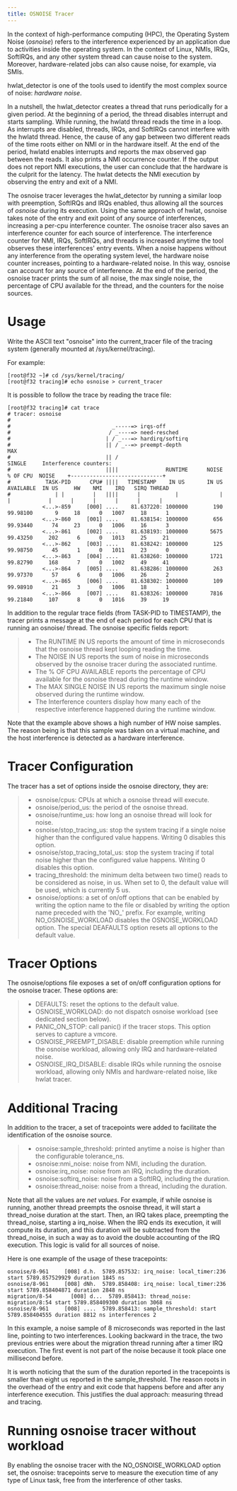 ```yaml
---
title: OSNOISE Tracer
---
```


In the context of high-performance computing (HPC), the Operating System Noise (_osnoise_) refers to the interference experienced by an application due to activities inside the operating system. In the context of Linux, NMIs, IRQs, SoftIRQs, and any other system thread can cause noise to the system. Moreover, hardware-related jobs can also cause noise, for example, via SMIs.

hwlat_detector is one of the tools used to identify the most complex source of noise: _hardware noise_.

In a nutshell, the hwlat_detector creates a thread that runs periodically for a given period. At the beginning of a period, the thread disables interrupt and starts sampling. While running, the hwlatd thread reads the time in a loop. As interrupts are disabled, threads, IRQs, and SoftIRQs cannot interfere with the hwlatd thread. Hence, the cause of any gap between two different reads of the time roots either on NMI or in the hardware itself. At the end of the period, hwlatd enables interrupts and reports the max observed gap between the reads. It also prints a NMI occurrence counter. If the output does not report NMI executions, the user can conclude that the hardware is the culprit for the latency. The hwlat detects the NMI execution by observing the entry and exit of a NMI.

The osnoise tracer leverages the hwlat_detector by running a similar loop with preemption, SoftIRQs and IRQs enabled, thus allowing all the sources of _osnoise_ during its execution. Using the same approach of hwlat, osnoise takes note of the entry and exit point of any source of interferences, increasing a per-cpu interference counter. The osnoise tracer also saves an interference counter for each source of interference. The interference counter for NMI, IRQs, SoftIRQs, and threads is increased anytime the tool observes these interferences\' entry events. When a noise happens without any interference from the operating system level, the hardware noise counter increases, pointing to a hardware-related noise. In this way, osnoise can account for any source of interference. At the end of the period, the osnoise tracer prints the sum of all noise, the max single noise, the percentage of CPU available for the thread, and the counters for the noise sources.

# Usage

Write the ASCII text \"osnoise\" into the current_tracer file of the tracing system (generally mounted at /sys/kernel/tracing).

For example:

```
[root@f32 ~]# cd /sys/kernel/tracing/
[root@f32 tracing]# echo osnoise > current_tracer
```

It is possible to follow the trace by reading the trace file:

```
[root@f32 tracing]# cat trace
# tracer: osnoise
#
#                                _-----=> irqs-off
#                               / _----=> need-resched
#                              | / _---=> hardirq/softirq
#                              || / _--=> preempt-depth                            MAX
#                              || /                                             SINGLE     Interference counters:
#                              ||||               RUNTIME      NOISE   % OF CPU  NOISE    +-----------------------------+
#           TASK-PID      CPU# ||||   TIMESTAMP    IN US       IN US  AVAILABLE  IN US     HW    NMI    IRQ   SIRQ THREAD
#              | |         |   ||||      |           |             |    |            |      |      |      |      |      |
           <...>-859     [000] ....    81.637220: 1000000        190  99.98100       9     18      0   1007     18      1
           <...>-860     [001] ....    81.638154: 1000000        656  99.93440      74     23      0   1006     16      3
           <...>-861     [002] ....    81.638193: 1000000       5675  99.43250     202      6      0   1013     25     21
           <...>-862     [003] ....    81.638242: 1000000        125  99.98750      45      1      0   1011     23      0
           <...>-863     [004] ....    81.638260: 1000000       1721  99.82790     168      7      0   1002     49     41
           <...>-864     [005] ....    81.638286: 1000000        263  99.97370      57      6      0   1006     26      2
           <...>-865     [006] ....    81.638302: 1000000        109  99.98910      21      3      0   1006     18      1
           <...>-866     [007] ....    81.638326: 1000000       7816  99.21840     107      8      0   1016     39     19
```

In addition to the regular trace fields (from TASK-PID to TIMESTAMP), the tracer prints a message at the end of each period for each CPU that is running an osnoise/ thread. The osnoise specific fields report:

> - The RUNTIME IN US reports the amount of time in microseconds that the osnoise thread kept looping reading the time.
> - The NOISE IN US reports the sum of noise in microseconds observed by the osnoise tracer during the associated runtime.
> - The % OF CPU AVAILABLE reports the percentage of CPU available for the osnoise thread during the runtime window.
> - The MAX SINGLE NOISE IN US reports the maximum single noise observed during the runtime window.
> - The Interference counters display how many each of the respective interference happened during the runtime window.

Note that the example above shows a high number of HW noise samples. The reason being is that this sample was taken on a virtual machine, and the host interference is detected as a hardware interference.

# Tracer Configuration

The tracer has a set of options inside the osnoise directory, they are:

> - osnoise/cpus: CPUs at which a osnoise thread will execute.
> - osnoise/period_us: the period of the osnoise thread.
> - osnoise/runtime_us: how long an osnoise thread will look for noise.
> - osnoise/stop_tracing_us: stop the system tracing if a single noise higher than the configured value happens. Writing 0 disables this option.
> - osnoise/stop_tracing_total_us: stop the system tracing if total noise higher than the configured value happens. Writing 0 disables this option.
> - tracing_threshold: the minimum delta between two time() reads to be considered as noise, in us. When set to 0, the default value will be used, which is currently 5 us.
> - osnoise/options: a set of on/off options that can be enabled by writing the option name to the file or disabled by writing the option name preceded with the \'NO\_\' prefix. For example, writing NO_OSNOISE_WORKLOAD disables the OSNOISE_WORKLOAD option. The special DEAFAULTS option resets all options to the default value.

# Tracer Options

The osnoise/options file exposes a set of on/off configuration options for the osnoise tracer. These options are:

> - DEFAULTS: reset the options to the default value.
> - OSNOISE_WORKLOAD: do not dispatch osnoise workload (see dedicated section below).
> - PANIC_ON_STOP: call panic() if the tracer stops. This option serves to capture a vmcore.
> - OSNOISE_PREEMPT_DISABLE: disable preemption while running the osnoise workload, allowing only IRQ and hardware-related noise.
> - OSNOISE_IRQ_DISABLE: disable IRQs while running the osnoise workload, allowing only NMIs and hardware-related noise, like hwlat tracer.

# Additional Tracing

In addition to the tracer, a set of tracepoints were added to facilitate the identification of the osnoise source.

> - osnoise:sample_threshold: printed anytime a noise is higher than the configurable tolerance_ns.
> - osnoise:nmi_noise: noise from NMI, including the duration.
> - osnoise:irq_noise: noise from an IRQ, including the duration.
> - osnoise:softirq_noise: noise from a SoftIRQ, including the duration.
> - osnoise:thread_noise: noise from a thread, including the duration.

Note that all the values are _net values_. For example, if while osnoise is running, another thread preempts the osnoise thread, it will start a thread_noise duration at the start. Then, an IRQ takes place, preempting the thread_noise, starting a irq_noise. When the IRQ ends its execution, it will compute its duration, and this duration will be subtracted from the thread_noise, in such a way as to avoid the double accounting of the IRQ execution. This logic is valid for all sources of noise.

Here is one example of the usage of these tracepoints:

```
osnoise/8-961     [008] d.h.  5789.857532: irq_noise: local_timer:236 start 5789.857529929 duration 1845 ns
osnoise/8-961     [008] dNh.  5789.858408: irq_noise: local_timer:236 start 5789.858404871 duration 2848 ns
migration/8-54      [008] d...  5789.858413: thread_noise: migration/8:54 start 5789.858409300 duration 3068 ns
osnoise/8-961     [008] ....  5789.858413: sample_threshold: start 5789.858404555 duration 8812 ns interferences 2
```

In this example, a noise sample of 8 microseconds was reported in the last line, pointing to two interferences. Looking backward in the trace, the two previous entries were about the migration thread running after a timer IRQ execution. The first event is not part of the noise because it took place one millisecond before.

It is worth noticing that the sum of the duration reported in the tracepoints is smaller than eight us reported in the sample_threshold. The reason roots in the overhead of the entry and exit code that happens before and after any interference execution. This justifies the dual approach: measuring thread and tracing.

# Running osnoise tracer without workload

By enabling the osnoise tracer with the NO_OSNOISE_WORKLOAD option set, the osnoise: tracepoints serve to measure the execution time of any type of Linux task, free from the interference of other tasks.
